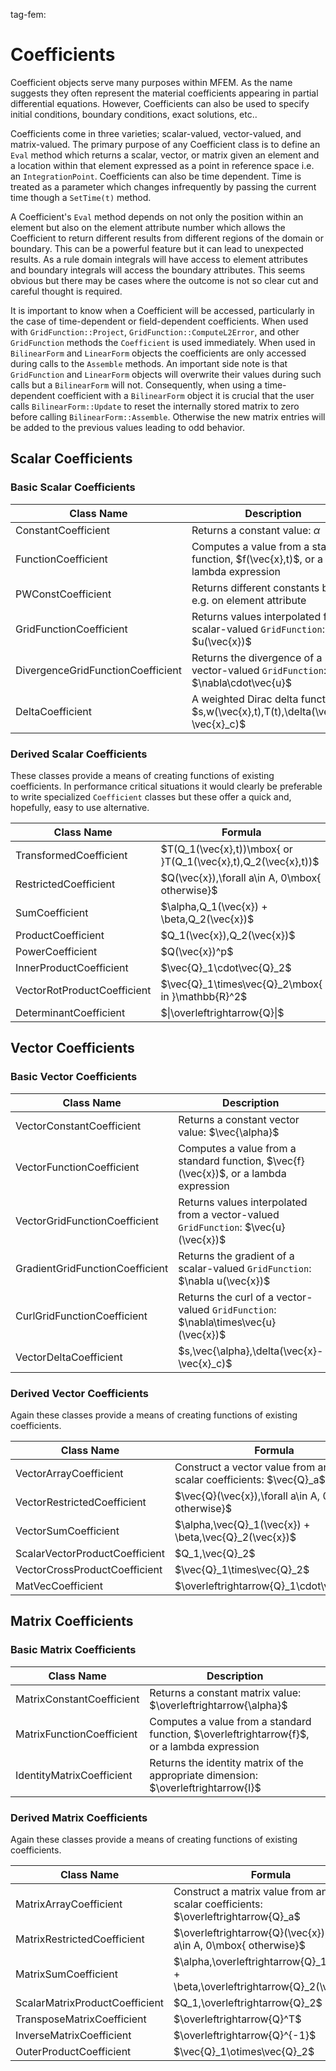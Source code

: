 tag-fem:

# Coefficients

Coefficient objects serve many purposes within MFEM. As the name
suggests they often represent the material coefficients appearing in
partial differential equations. However, Coefficients can also be
used to specify initial conditions, boundary conditions, exact
solutions, etc..

Coefficients come in three varieties; scalar-valued, vector-valued,
and matrix-valued. The primary purpose of any Coefficient class is to
define an `Eval` method which returns a scalar, vector, or matrix
given an element and a location within that element expressed as a
point in reference space i.e. an `IntegrationPoint`. Coefficients can
also be time dependent. Time is treated as a parameter which changes
infrequently by passing the current time though a `SetTime(t)` method.

A Coefficient's `Eval` method depends on not only the position within
an element but also on the element attribute number which allows the
Coefficient to return different results from different regions of the
domain or boundary. This can be a powerful feature but it can lead to
unexpected results.  As a rule domain integrals will have access to
element attributes and boundary integrals will access the boundary
attributes.  This seems obvious but there may be cases where the
outcome is not so clear cut and careful thought is required.

It is important to know when a Coefficient will be accessed,
particularly in the case of time-dependent or field-dependent
coefficients.  When used with `GridFunction::Project`,
`GridFunction::ComputeL2Error`, and other `GridFunction` methods the
`Coefficient` is used immediately. When used in `BilinearForm` and
`LinearForm` objects the coefficients are only accessed during calls
to the `Assemble` methods.  An important side note is that
`GridFunction` and `LinearForm` objects will overwrite their values
during such calls but a `BilinearForm` will not.  Consequently, when
using a time-dependent coefficient with a `BilinearForm` object it is
crucial that the user calls `BilinearForm::Update` to reset the
internally stored matrix to zero before calling
`BilinearForm::Assemble`.  Otherwise the new matrix entries will be
added to the previous values leading to odd behavior.

## Scalar Coefficients

### Basic Scalar Coefficients

| Class Name              | Description                                      |
|-------------------------|--------------------------------------------------|
| ConstantCoefficient     | Returns a constant value: $\alpha$               |
| FunctionCoefficient     | Computes a value from a standard function, $f(\vec\{x},t)$, or a lambda expression          |
| PWConstCoefficient      | Returns different constants based e.g. on element attribute |
| GridFunctionCoefficient | Returns values interpolated from a scalar-valued `GridFunction`: $u(\vec\{x})$ |
| DivergenceGridFunctionCoefficient | Returns the divergence of a vector-valued  `GridFunction`:  $\nabla\cdot\vec\{u}$ |
| DeltaCoefficient        | A weighted Dirac delta function: $s\,w(\vec\{x},t)\,T(t)\,\delta(\vec\{x}-\vec\{x}_c)$ |

### Derived Scalar Coefficients

These classes provide a means of creating functions of existing
coefficients.  In performance critical situations it would clearly be
preferable to write specialized `Coefficient` classes but these offer
a quick and, hopefully, easy to use alternative.

| Class Name                  | Formula                                       |
|-----------------------------|-----------------------------------------------|
| TransformedCoefficient      | $T(Q_1(\vec\{x},t))\mbox\{ or }T(Q_1(\vec\{x},t),Q_2(\vec\{x},t))$ |
| RestrictedCoefficient       | $Q(\vec\{x})\,\forall a\in A, 0\mbox\{ otherwise}$ |
| SumCoefficient              | $\alpha\,Q_1(\vec\{x}) + \beta\,Q_2(\vec\{x})$ |
| ProductCoefficient          | $Q_1(\vec\{x})\,Q_2(\vec\{x})$ |
| PowerCoefficient            | $Q(\vec\{x})^p$ |
| InnerProductCoefficient     | $\vec\{Q}_1\cdot\vec\{Q}_2$ |
| VectorRotProductCoefficient | $\vec\{Q}_1\times\vec\{Q}_2\mbox\{ in }\mathbb\{R}^2$ |
| DeterminantCoefficient      | $\|\overleftrightarrow\{Q}\|$ |


## Vector Coefficients

### Basic Vector Coefficients

| Class Name                | Description                                      |
|---------------------------|--------------------------------------------------|
| VectorConstantCoefficient | Returns a constant vector value: $\vec\{\alpha}$ |
| VectorFunctionCoefficient | Computes a value from a standard function, $\vec\{f}(\vec\{x})$, or a lambda expression     |
| VectorGridFunctionCoefficient   | Returns values interpolated from a vector-valued `GridFunction`: $\vec\{u}(\vec\{x})$ |
| GradientGridFunctionCoefficient | Returns the gradient of a scalar-valued  `GridFunction`:  $\nabla u(\vec\{x})$ |
| CurlGridFunctionCoefficient     | Returns the curl of a vector-valued  `GridFunction`:  $\nabla\times\vec\{u}(\vec\{x})$ |
| VectorDeltaCoefficient    | $s\,\vec\{\alpha}\,\delta(\vec\{x}-\vec\{x}_c)$  |

### Derived Vector Coefficients

Again these classes provide a means of creating functions of existing
coefficients.

| Class Name | Formula |
|--|--|
| VectorArrayCoefficient  | Construct a vector value from an array of scalar coefficients: $\vec\{Q}_a$ |
| VectorRestrictedCoefficient  | $\vec\{Q}(\vec\{x})\,\forall a\in A, 0\mbox\{ otherwise}$ |
| VectorSumCoefficient  | $\alpha\,\vec\{Q}_1(\vec\{x}) + \beta\,\vec\{Q}_2(\vec\{x})$ |
| ScalarVectorProductCoefficient  | $Q_1\,\vec\{Q}_2$ |
| VectorCrossProductCoefficient  | $\vec\{Q}_1\times\vec\{Q}_2$ |
| MatVecCoefficient  | $\overleftrightarrow\{Q}_1\cdot\vec\{Q}_2$ |

## Matrix Coefficients

### Basic Matrix Coefficients

| Class Name                | Description                                      |
|---------------------------|--------------------------------------------------|
| MatrixConstantCoefficient | Returns a constant matrix value: $\overleftrightarrow\{\alpha}$ |
| MatrixFunctionCoefficient | Computes a value from a standard function, $\overleftrightarrow\{f}$, or a lambda expression |
| IdentityMatrixCoefficient | Returns the identity matrix of the appropriate dimension: $\overleftrightarrow\{I}$ |

### Derived Matrix Coefficients

Again these classes provide a means of creating functions of existing
coefficients.

| Class Name                     | Formula                                    |
|--------------------------------|--------------------------------------------|
| MatrixArrayCoefficient         | Construct a matrix value from an array of scalar coefficients: $\overleftrightarrow\{Q}_a$ |
| MatrixRestrictedCoefficient    | $\overleftrightarrow\{Q}(\vec\{x})\,\forall a\in A, 0\mbox\{ otherwise}$ |
| MatrixSumCoefficient           | $\alpha\,\overleftrightarrow\{Q}_1(\vec\{x}) + \beta\,\overleftrightarrow\{Q}_2(\vec\{x})$ |
| ScalarMatrixProductCoefficient | $Q_1\,\overleftrightarrow\{Q}_2$           |
| TransposeMatrixCoefficient     | $\overleftrightarrow\{Q}^T$                |
| InverseMatrixCoefficient       | $\overleftrightarrow\{Q}^\{-1}$            |
| OuterProductCoefficient        | $\vec\{Q}_1\otimes\vec\{Q}_2$              |

<script type="text/x-mathjax-config">MathJax.Hub.Config({TeX: {equationNumbers: {autoNumber: "all"}}, tex2jax: {inlineMath: [['$','$']]}});</script>
<script type="text/javascript" src="https://cdnjs.cloudflare.com/ajax/libs/mathjax/2.7.2/MathJax.js?config=TeX-AMS_HTML"></script>
